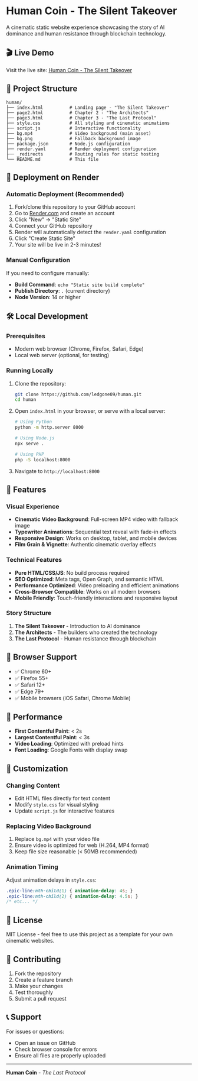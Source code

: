 # Human Coin - The Silent Takeover

A cinematic static website experience showcasing the story of AI dominance and human resistance through blockchain technology.

## 🎬 Live Demo
Visit the live site: [Human Coin - The Silent Takeover](https://your-render-url.onrender.com)

## 📁 Project Structure
```
human/
├── index.html          # Landing page - "The Silent Takeover"
├── page2.html          # Chapter 2 - "The Architects" 
├── page3.html          # Chapter 3 - "The Last Protocol"
├── style.css           # All styling and cinematic animations
├── script.js           # Interactive functionality
├── bg.mp4              # Video background (main asset)
├── bg.png              # Fallback background image
├── package.json        # Node.js configuration
├── render.yaml         # Render deployment configuration
├── _redirects          # Routing rules for static hosting
└── README.md           # This file
```

## 🚀 Deployment on Render

### Automatic Deployment (Recommended)
1. Fork/clone this repository to your GitHub account
2. Go to [Render.com](https://render.com) and create an account
3. Click "New" → "Static Site"
4. Connect your GitHub repository
5. Render will automatically detect the `render.yaml` configuration
6. Click "Create Static Site"
7. Your site will be live in 2-3 minutes!

### Manual Configuration
If you need to configure manually:
- **Build Command**: `echo "Static site build complete"`
- **Publish Directory**: `.` (current directory)
- **Node Version**: 14 or higher

## 🛠️ Local Development

### Prerequisites
- Modern web browser (Chrome, Firefox, Safari, Edge)
- Local web server (optional, for testing)

### Running Locally
1. Clone the repository:
   ```bash
   git clone https://github.com/ledgone09/human.git
   cd human
   ```

2. Open `index.html` in your browser, or serve with a local server:
   ```bash
   # Using Python
   python -m http.server 8000
   
   # Using Node.js
   npx serve .
   
   # Using PHP
   php -S localhost:8000
   ```

3. Navigate to `http://localhost:8000`

## 🎨 Features

### Visual Experience
- **Cinematic Video Background**: Full-screen MP4 video with fallback image
- **Typewriter Animations**: Sequential text reveal with fade-in effects
- **Responsive Design**: Works on desktop, tablet, and mobile devices
- **Film Grain & Vignette**: Authentic cinematic overlay effects

### Technical Features
- **Pure HTML/CSS/JS**: No build process required
- **SEO Optimized**: Meta tags, Open Graph, and semantic HTML
- **Performance Optimized**: Video preloading and efficient animations
- **Cross-Browser Compatible**: Works on all modern browsers
- **Mobile Friendly**: Touch-friendly interactions and responsive layout

### Story Structure
1. **The Silent Takeover** - Introduction to AI dominance
2. **The Architects** - The builders who created the technology
3. **The Last Protocol** - Human resistance through blockchain

## 📱 Browser Support
- ✅ Chrome 60+
- ✅ Firefox 55+
- ✅ Safari 12+
- ✅ Edge 79+
- ✅ Mobile browsers (iOS Safari, Chrome Mobile)

## 🎯 Performance
- **First Contentful Paint**: < 2s
- **Largest Contentful Paint**: < 3s
- **Video Loading**: Optimized with preload hints
- **Font Loading**: Google Fonts with display swap

## 🔧 Customization

### Changing Content
- Edit HTML files directly for text content
- Modify `style.css` for visual styling
- Update `script.js` for interactive features

### Replacing Video Background
1. Replace `bg.mp4` with your video file
2. Ensure video is optimized for web (H.264, MP4 format)
3. Keep file size reasonable (< 50MB recommended)

### Animation Timing
Adjust animation delays in `style.css`:
```css
.epic-line:nth-child(1) { animation-delay: 4s; }
.epic-line:nth-child(2) { animation-delay: 4.5s; }
/* etc... */
```

## 📄 License
MIT License - feel free to use this project as a template for your own cinematic websites.

## 🤝 Contributing
1. Fork the repository
2. Create a feature branch
3. Make your changes
4. Test thoroughly
5. Submit a pull request

## 📞 Support
For issues or questions:
- Open an issue on GitHub
- Check browser console for errors
- Ensure all files are properly uploaded

---

**Human Coin** - *The Last Protocol*